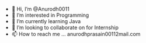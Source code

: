 - 👋 Hi, I’m @Anurodh0011
- 👀 I’m interested in Programming
- 🌱 I’m currently learning Java
- 💞️ I’m looking to collaborate on for Internship
- 📫 How to reach me ... anurodhprasain00112mail.com

<!---
Anurodh0011/Anurodh0011 is a ✨ special ✨ repository because its `README.md` (this file) appears on your GitHub profile.
You can click the Preview link to take a look at your changes.
--->
